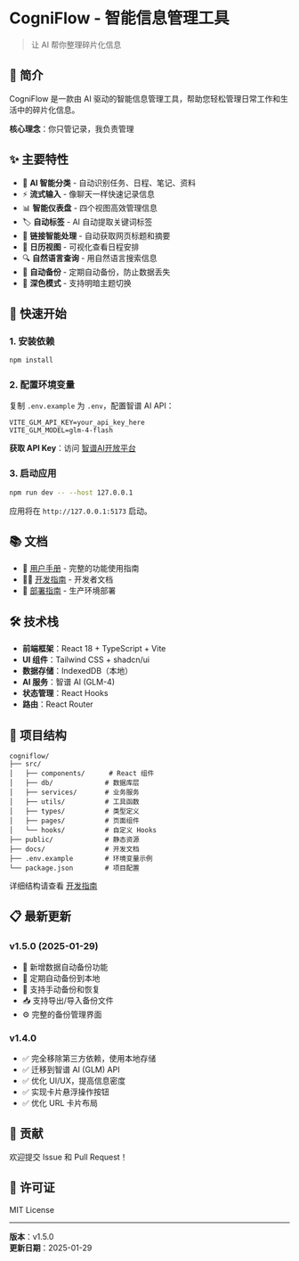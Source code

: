 # CogniFlow - 智能信息管理工具

> 让 AI 帮你整理碎片化信息

## 📖 简介

CogniFlow 是一款由 AI 驱动的智能信息管理工具，帮助您轻松管理日常工作和生活中的碎片化信息。

**核心理念**：你只管记录，我负责管理

## ✨ 主要特性

- 🤖 **AI 智能分类** - 自动识别任务、日程、笔记、资料
- ⚡ **流式输入** - 像聊天一样快速记录信息
- 📊 **智能仪表盘** - 四个视图高效管理信息
- 🏷️ **自动标签** - AI 自动提取关键词标签
- 🔗 **链接智能处理** - 自动获取网页标题和摘要
- 📅 **日历视图** - 可视化查看日程安排
- 🔍 **自然语言查询** - 用自然语言搜索信息
- 💾 **自动备份** - 定期自动备份，防止数据丢失
- 🌙 **深色模式** - 支持明暗主题切换

## 🚀 快速开始

### 1. 安装依赖

```bash
npm install
```

### 2. 配置环境变量

复制 `.env.example` 为 `.env`，配置智谱 AI API：

```env
VITE_GLM_API_KEY=your_api_key_here
VITE_GLM_MODEL=glm-4-flash
```

**获取 API Key**：访问 [智谱AI开放平台](https://open.bigmodel.cn/)

### 3. 启动应用

```bash
npm run dev -- --host 127.0.0.1
```

应用将在 `http://127.0.0.1:5173` 启动。

## 📚 文档

- 📖 [用户手册](./USER_MANUAL.md) - 完整的功能使用指南
- 👨‍💻 [开发指南](./docs/DEVELOPER_GUIDE.md) - 开发者文档
- 🚀 [部署指南](./DEPLOYMENT_CHECKLIST.md) - 生产环境部署

## 🛠 技术栈

- **前端框架**：React 18 + TypeScript + Vite
- **UI 组件**：Tailwind CSS + shadcn/ui
- **数据存储**：IndexedDB（本地）
- **AI 服务**：智谱 AI (GLM-4)
- **状态管理**：React Hooks
- **路由**：React Router

## 📁 项目结构

```
cogniflow/
├── src/
│   ├── components/      # React 组件
│   ├── db/             # 数据库层
│   ├── services/       # 业务服务
│   ├── utils/          # 工具函数
│   ├── types/          # 类型定义
│   ├── pages/          # 页面组件
│   └── hooks/          # 自定义 Hooks
├── public/             # 静态资源
├── docs/               # 开发文档
├── .env.example        # 环境变量示例
└── package.json        # 项目配置
```

详细结构请查看 [开发指南](./docs/DEVELOPER_GUIDE.md)

## 📋 最新更新

### v1.5.0 (2025-01-29)
- 🎉 新增数据自动备份功能
- 💾 定期自动备份到本地
- 🔄 支持手动备份和恢复
- 📥 支持导出/导入备份文件
- ⚙️ 完整的备份管理界面

### v1.4.0
- ✅ 完全移除第三方依赖，使用本地存储
- ✅ 迁移到智谱 AI (GLM) API
- ✅ 优化 UI/UX，提高信息密度
- ✅ 实现卡片悬浮操作按钮
- ✅ 优化 URL 卡片布局

## 🤝 贡献

欢迎提交 Issue 和 Pull Request！

## 📄 许可证

MIT License

---

**版本**：v1.5.0  
**更新日期**：2025-01-29
